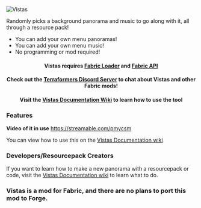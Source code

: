 ![Vistas](https://i.imgur.com/ifllw9I.png)

Randomly picks a background panorama and music to go along with it, all through a resource pack!
* You can add your own menu panoramas!
* You can add your own menu music!
* No programming or mod required!

<h4 align="center">
Vistas requires <a href="https://fabricmc.net/use/">Fabric Loader</a> and <a href="https://www.curseforge.com/minecraft/mc-mods/fabric-api">Fabric API</a>
</h4>
<h4 align="center">
Check out the <a href="https://discord.gg/jEGF5fb">Terraformers Discord Server</a> to chat about Vistas and other Fabric mods!
</h4>
<h4 align="center">
Visit the <a href="https://github.com/LudoCrypt/Vistas/wiki/Documentation">Vistas Documentation Wiki</a> to learn how to use the tool
</h4>

### Features
**Video of it in use**
https://streamable.com/pmycsm

You can view how to use this on the [Vistas Documentation wiki](https://github.com/LudoCrypt/Vistas/wiki/Documentation)

### Developers/Resourcepack Creators
If you want to learn how to make a new panorama with a resourcepack or code, visit the [Vistas Documentation wiki](https://github.com/LudoCrypt/Vistas/wiki/Documentation) to learn what to do.

### Vistas is a mod for Fabric, and there are no plans to port this mod to Forge.